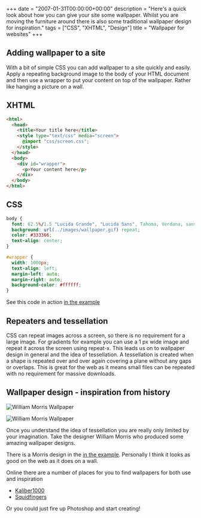 +++
date = "2007-01-31T00:00:00+00:00"
description = "Here's a quick look about how you can give your site some wallpaper. Whilst you are moving the furniture around there is also some traditional wallpaper design for inspiration."
tags = ["CSS", "XHTML", "Design"]
title = "Wallpaper for websites"
+++

## Adding wallpaper to a site

With a bit of simple CSS you can add wallpaper to a site quickly and easily.
Apply a repeating background image to the body of your HTML document and then
use a wrapper to put your content on top of the wallpaper. Rather like hanging a
picture on a wall.

## XHTML

```html
<html>
  <head>
    <title>Your title here</title>
    <style type="text/css" media="screen">
      @import "css/screen.css";
    </style>
  </head>
  <body>
    <div id="wrapper">
      <p>Your content here</p>
    </div>
  </body>
</html>
```

## CSS

```css
body {
  font: 62.5%/1.5 "Lucida Grande", "Lucida Sans", Tahoma, Verdana, sans-serif;
  background: url(../images/wallpaper.gif) repeat;
  color: #333366;
  text-align: center;
}

#wrapper {
  width: 1000px;
  text-align: left;
  margin-left: auto;
  margin-right: auto;
  background-color: #ffffff;
}
```

See this code in action [in the example][1]

## Repeaters and tessellation

CSS can repeat images across a screen, so there is no requirement for a large
image. For gradients for example you can use a 1 px wide image and repeat it
across the screen using repeat-x. This leads us on to wallpaper design in
general and the idea of tessellation. A tessellation is created when a shape is
repeated over and over again covering a plane without any gaps or overlaps. This
is great for the web as it means small files can be repeated with no requirement
for massive downloads.

## Wallpaper design - inspiration from history

![William Morris Wallpaper][2]

![William Morris Wallpaper][3]

Once you understand the idea of tessellation you are really only limited by your
imagination. Take the designer William Morris who produced some amazing
wallpaper designs.

There is a Morris design in the [in the example][1]. Personally I think it looks
as good on the web as it does on a wall.

Online there are a number of places for you to find wallpapers for both use and
inspiration

- [Kaliber1000][4]
- [Squidfingers][5]

Or you could just fire up Photoshop and start creating!

[1]: /examples/wallpaper-for-websites/
[2]: /images/articles/morris.webp
[3]: /images/articles/Jasmine.webp
[4]: http://k10k.net/pixelpatterns/
[5]: http://www.squidfingers.com/patterns/
